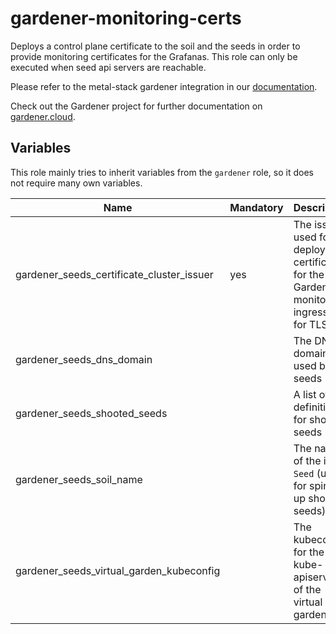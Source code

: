# gardener-monitoring-certs

Deploys a control plane certificate to the soil and the seeds in order to provide monitoring certificates for the Grafanas. This role can only be executed when seed api servers are reachable.

Please refer to the metal-stack gardener integration in our [documentation](https://docs.metal-stack.io/stable/overview/kubernetes/).

Check out the Gardener project for further documentation on [gardener.cloud](https://gardener.cloud/).

## Variables

This role mainly tries to inherit variables from the `gardener` role, so it does not require many own variables.

| Name                                      | Mandatory | Description                                                                               |
| ----------------------------------------- | --------- | ----------------------------------------------------------------------------------------- |
| gardener_seeds_certificate_cluster_issuer | yes       | The issuer used for deploying a certificate for the Gardener monitoring ingresses for TLS |
| gardener_seeds_dns_domain                 |           | The DNS domain used by the seeds                                                          |
| gardener_seeds_shooted_seeds              |           | A list of definitions for shooted seeds                                                   |
| gardener_seeds_soil_name                  |           | The name of the initial `Seed` (used for spinning up shooted seeds)                       |
| gardener_seeds_virtual_garden_kubeconfig  |           | The kubeconfig for the kube-apiserver of the virtual garden                               |
